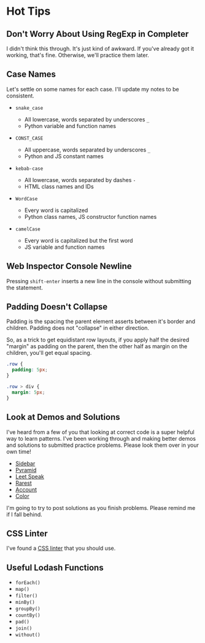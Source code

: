# Hot Tips

## Don't Worry About Using RegExp in Completer

I didn't think this through.
It's just kind of awkward.
If you've already got it working, that's fine.
Otherwise, we'll practice them later.

## Case Names

Let's settle on some names for each case.
I'll update my notes to be consistent.

*   `snake_case`

    * All lowercase, words separated by underscores `_`
    * Python variable and function names

*   `CONST_CASE`

    * All uppercase, words separated by underscores `_`
    * Python and JS constant names

*   `kebab-case`

    * All lowercase, words separated by dashes `-`
    * HTML class names and IDs

*   `WordCase`

    * Every word is capitalized
    * Python class names, JS constructor function names

*   `camelCase`

    * Every word is capitalized but the first word
    * JS variable and function names

## Web Inspector Console Newline

Pressing `shift-enter` inserts a new line in the console without submitting the statement.

## Padding Doesn't Collapse

Padding is the spacing the parent element asserts between it's border and children.
Padding does not "collapse" in either direction.

So, as a trick to get equidistant row layouts, if you apply half the desired "margin" as padding on the parent, then the other half as margin on the children, you'll get equal spacing.

```css
.row {
  padding: 5px;
}

.row > div {
  margin: 5px;
}
```

## Look at Demos and Solutions

I've heard from a few of you that looking at correct code is a super helpful way to learn patterns.
I've been working through and making better demos and solutions to submitted practice problems.
Please look them over in your own time!

* [Sidebar](/practice/solutions/sidebar)
* [Pyramid](/practice/solutions/pyramid)
* [Leet Speak](/demos/leet-speak.md)
* [Rarest](/practice/solutions/rarest/site.js)
* [Account](/demo/account.md)
* [Color](/practice/solutions/color/site.js)

I'm going to try to post solutions as you finish problems.
Please remind me if I fall behind.

## CSS Linter

I've found a [CSS linter](/notes/atom-css.md) that you should use.

## Useful Lodash Functions

* `forEach()`
* `map()`
* `filter()`
* `minBy()`
* `groupBy()`
* `countBy()`
* `pad()`
* `join()`
* `without()`

